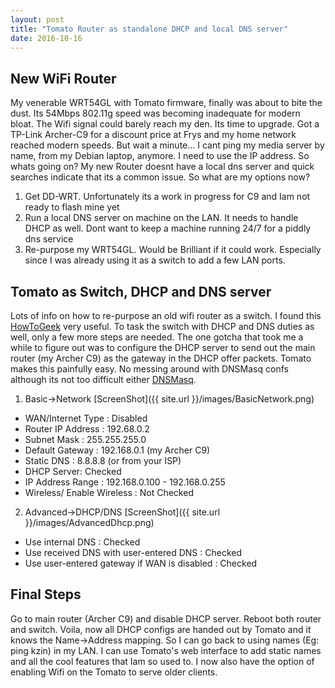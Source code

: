 ```yaml
---
layout: post
title: "Tomato Router as standalone DHCP and local DNS server"
date: 2016-10-16
---
```

## New WiFi Router
My venerable WRT54GL with Tomato firmware, finally was about to bite the dust. Its 54Mbps 802.11g speed was becoming inadequate for modern bloat. The Wifi signal could barely reach my den. Its time to upgrade. Got a TP-Link Archer-C9 for a discount price at Frys and my home network reached modern speeds. But wait a minute... I cant ping my media server by name, from my Debian laptop, anymore. I need to use the IP address. So whats going on? My new Router doesnt have a local dns server and quick searches indicate that its a common issue. So what are my options now?

1. Get DD-WRT. Unfortunately its a work in progress for C9 and Iam not ready to flash mine yet
2. Run a local DNS server on machine on the LAN. It needs to handle DHCP as well. Dont want to keep a machine running 24/7 for a piddly dns service
3. Re-purpose my WRT54GL. Would be Brilliant if it could work. Especially since I was already using it as a switch to add a few LAN ports.

## Tomato as Switch, DHCP and DNS server
Lots of info on how to re-purpose an old wifi router as a switch. I found this [HowToGeek](http://www.howtogeek.com/174419/how-to-reuse-your-old-wi-fi-router-as-a-network-switch/) very useful. To task the switch with DHCP and DNS duties as well, only a few more steps are needed. The one gotcha that took me a while to figure out was to configure the DHCP server to send out the main router (my Archer C9) as the gateway in the DHCP offer packets. Tomato makes this painfully easy. No messing around with DNSMasq confs although its not too difficult either [DNSMasq](http://www.thekelleys.org.uk/dnsmasq/docs/dnsmasq.conf.example).

1. Basic->Network [ScreenShot]({{ site.url }}/images/BasicNetwork.png)
  * WAN/Internet Type : Disabled
  * Router IP Address : 192.68.0.2
  * Subnet Mask : 255.255.255.0
  * Default Gateway : 192.168.0.1 (my Archer C9)
  * Static DNS : 8.8.8.8 (or from your ISP)
  * DHCP Server: Checked
  * IP Address Range : 192.168.0.100 - 192.168.0.255
  * Wireless/ Enable Wireless : Not Checked
2. Advanced->DHCP/DNS [ScreenShot]({{ site.url }}/images/AdvancedDhcp.png)
  * Use internal DNS : Checked
  * Use received DNS with user-entered DNS : Checked
  * Use user-entered gateway if WAN is disabled : Checked
  
## Final Steps
Go to main router (Archer C9) and disable DHCP server. Reboot both router and switch. Voila, now all DHCP configs are handed out by Tomato and it knows the Name->Address mapping. So I can go back to using names (Eg: ping kzin) in my LAN. I can use Tomato's web interface to add static names and all the cool features that Iam so used to. I now also have the option of enabling Wifi on the Tomato to serve older clients.


